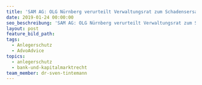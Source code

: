 ```yaml
---
title: 'SAM AG: OLG Nürnberg verurteilt Verwaltungsrat zum Schadensersatz'
date: 2019-01-24 00:00:00
seo_beschreibung: 'SAM AG: OLG Nürnberg verurteilt Verwaltungsrat zum Schadensersatz'
layout: post
feature_bild_path:
tags:
  - Anlegerschutz
  - AdvoAdvice
topics:
  - anlegerschutz
  - bank-und-kapitalmarktrecht
team_member: dr-sven-tintemann
---
```


